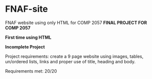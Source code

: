 # FNAF-site
FNAF website using only HTML  for COMP 2057 
**FINAL PROJECT FOR COMP 2057**

**First time using HTML**

**Incomplete Project**

Project requirements: create a 9 page website using images, tables, un/ordered lists, links and proper use of title, heading and body. 

Requirements met: 20/20
